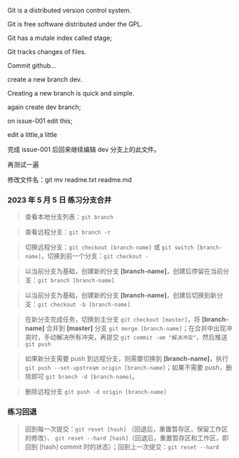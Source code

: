 Git is a distributed version control system.

Git is free software distributed under the GPL.

Git has a mutale index called stage;

Git tracks changes of files.

Commit github...

create a new branch dev.

Creating a new branch is quick and simple.

again create dev branch;

on issue-001 edit this;

edit a little,a little

完成 issue-001 后回来继续编辑 dev 分支上的此文件。

再测试一遍

修改文件名：git mv readme.txt readme.md

### 2023 年 5 月 5 日 练习分支合并

> 查看本地分支列表：`git branch`

> 查看远程分支：`git branch -r`

> 切换远程分支：`git checkout [branch-name]` 或 `git switch [branch-name]`，切换到前一个分支：`git checkout -`

> 以当前分支为基础，创建新的分支 **[branch-name]**，创建后停留在当前分支：`git branch [branch-name]`

> 以当前分支为基础，创建新的分支 **[branch-name]**，创建后切换到新分支：`git checkout -b [branch-name]`

> 在新分支完成任务，切换到主分支 `git checkout [master]`，将 **[branch-name]** 合并到 **[master]** 分支 `git merge [branch-name]`；在合并中出现冲突时，手动解决所有冲突，再提交 `git commit -am "解决冲突"`，然后推送 `git push`

> 如果新分支需要 push 到远程分支，则需要切换到 **[branch-name]**，执行 `git push --set-upstream origin [branch-name]`；如果不需要 push，删除即可 `git branch -d [branch-name]`。

> 删除远程分支 `git push -d origin [branch-name]`

### 练习回退

> 回到每一次提交：`git reset [hash]` （回退后，重置暂存区，保留工作区的修改）、 `git reset --hard [hash]`（回退后，重置暂存区和工作区，即回到 [hash] commit 时的状态）；回到上一次提交：`git reset --hard`
